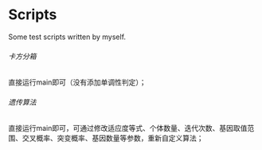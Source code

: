 # Scripts
Some test scripts written by myself.

###### 卡方分箱
直接运行main即可（没有添加单调性判定）；

###### 遗传算法
直接运行main即可，可通过修改适应度等式、个体数量、迭代次数、基因取值范围、交叉概率、突变概率、基因数量等参数，重新自定义算法；
